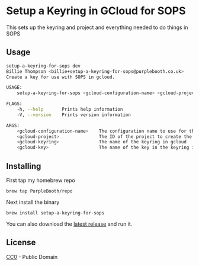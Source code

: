 # Setup a Keyring in GCloud for SOPS

This sets up the keyring and project and everything needed to do things in SOPS

## Usage

```bash
setup-a-keyring-for-sops dev
Billie Thompson <billie+setup-a-keyring-for-sops@purplebooth.co.uk>
Create a key for use with SOPS in gcloud.

USAGE:
    setup-a-keyring-for-sops <gcloud-configuration-name> <gcloud-project> <gcloud-keyring> <gcloud-key>

FLAGS:
    -h, --help       Prints help information
    -V, --version    Prints version information

ARGS:
    <gcloud-configuration-name>    The configuration name to use for the local gcloud configuration
    <gcloud-project>               The ID of the project to create the keyring in in gcloud
    <gcloud-keyring>               The name of the keyring in gcloud
    <gcloud-key>                   The name of the key in the keyring in gcloud

```


## Installing

First tap my homebrew repo

``` shell
brew tap PurpleBooth/repo
```

Next install the binary

``` shell
brew install setup-a-keyring-for-sops
```

You can also download the [latest
release](https://github.com/PurpleBooth/art-station-i-guess/releases/latest)
and run it.

## License

[CC0](LICENSE.md) - Public Domain
